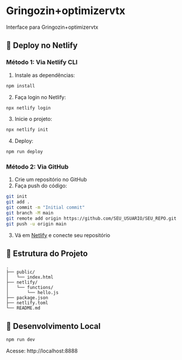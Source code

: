# Gringozin+optimizervtx

Interface para Gringozin+optimizervtx

## 🚀 Deploy no Netlify

### Método 1: Via Netlify CLI

1. Instale as dependências:
```bash
npm install
```

2. Faça login no Netlify:
```bash
npx netlify login
```

3. Inicie o projeto:
```bash
npx netlify init
```

4. Deploy:
```bash
npm run deploy
```

### Método 2: Via GitHub

1. Crie um repositório no GitHub
2. Faça push do código:
```bash
git init
git add .
git commit -m "Initial commit"
git branch -M main
git remote add origin https://github.com/SEU_USUARIO/SEU_REPO.git
git push -u origin main
```

3. Vá em [Netlify](https://netlify.com) e conecte seu repositório

## 📁 Estrutura do Projeto

```
.
├── public/
│   └── index.html
├── netlify/
│   └── functions/
│       └── hello.js
├── package.json
├── netlify.toml
└── README.md
```

## 🔧 Desenvolvimento Local

```bash
npm run dev
```

Acesse: http://localhost:8888
